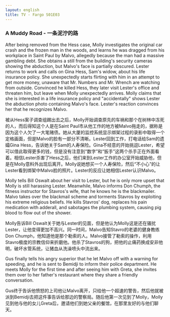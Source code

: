 ```yaml
---
layout: english
title: TV - Fargo S01E03
---
```


<h3>A Muddy Road - 一条泥泞的路</h3>
<p>After being removed from the Hess case, Molly investigates the original car crash and the frozen man in the woods, and learns he was dragged from his workplace in Saint Paul by Malvo, allegedly because the man had a massive gambling debt. She obtains a still from the building's security cameras showing the abduction, but Malvo's face is partially obscured. Lester returns to work and calls on Gina Hess, Sam's widow, about his life insurance policy. She unexpectedly starts flirting with him in an attempt to get more money, unaware that Mr. Numbers and Mr. Wrench are watching from outside. Convinced he killed Hess, they later visit Lester's office and threaten him, but leave when Molly unexpectedly arrives. Molly claims that she is interested in a life insurance policy and "accidentally" shows Lester the abduction photo containing Malvo's face. Lester's reaction convinces her that he recognizes Malvo.</p>

<div>被从Hess案子调查组踢出去之后，Molly开始调查原先的车祸和那个在树林中冻死的人，而后得知这个人是在Saint Paul市从他工作的地方被Malvo拖走的，据称是因为这个人欠了一大笔赌债。她从大厦的监控系统显示绑架过程的录影中取得一个定格画面，但是Malvo的脸有一部分不清晰。Lester回到工作，打电话给Sam的遗孀Gina Hess，告诉她关于Sam的人寿保险。Gina不经意的开始挑逗Lester，希望可以借此取得更多的钱，但是没有注意到“数字”和“扳手”这两个杀手正在外面看着。相信Lester杀害了Hess之后，他们来到Lester工作的办公室开始威胁他，但是在Molly意料外出现后离开。Molly说她想买一个人寿保险，然后“不小心”的让Lester看到绑架中Malvo脸的照片。Lester的反应让她相信Lester认识Malvo。</div>

<p>Molly tells Bill Oswalt about her visit to Lester, but he is only more upset that Molly is still harassing Lester. Meanwhile, Malvo informs Don Chumph, the fitness instructor for Stavros's wife, that he knows he is the blackmailer. Malvo takes over the blackmail scheme and torments Stavros by exploiting his extreme religious beliefs. He kills Stavros' dog, replaces his pain medication with adderall, and sabotages the plumbing system, causing pig blood to flow out of the shower.</p>

<div>Molly告诉Bill Oswalt关于她与Lester的见面，但是他认为Molly这是还在骚扰Lester，让他变得更加不高兴。同一时间，Malvo告知Stavro的老婆的健身教练Don Chumph，他知道他是那个勒索的人。Malvo接管了勒索的操作，利用Stavro极度的宗教信仰来折磨他。他杀了Stavros的狗，把他的止痛药换成安非他明，破坏水管系统，让猪血从洗澡喷头中流出来。</div>

<p>Gus finally tells his angry superior that he let Malvo off with a warning for speeding, and he is sent to Bemidji to inform their police department. He meets Molly for the first time and after seeing him with Greta, she invites them over to her father's restaurant where they share a friendly conversation.</p>

<div>Gus终于告诉他愤怒的上司他让Malvo离开，只给他一个超速的警告，然后他就被派到Bemidji去把这件事告诉给那边的警察局。随后他第一次见到了Molly，Molly见到他与他的女儿Greta后，邀请他们到她父亲的餐馆，在那里友好的与他们聊天。</div>

<script>
var note = {};
note["status"] = "{{ page.title }}";
note[1] = {};
note[1]['structure'] = {
	'1-7':'After she is removed 简化副词从句',
	'9':'S',
	'10':'V',
	'10-21':'O',
	'22-23':'FANBOYS的A连接句子 V',
	'24-34':'名词从句',
	'35-43':'名词从句中的副词从句',
	'44':'S',
	'45':'V',
	'46-47':'O',
	'48-52':'副词短语',
	'53-55':'which shows 的简化形容词从句',
	'56-61':'FANBOYS的B连接句子',
	'62':'S',
	'63-64':'V短语',
	'65':'O',
	'66-70':'FANBOYS的A连接句子',
	'71-72':'同位语',
	'73-77':'副词短语',
	'78':'S',
	'80':'V',
	'81-83':'O',
	'84-90':'in order to的变化而来的简化副词从句',
	'91':'C-形容词',
	'92-101':'名词从句 but she is unaware of the fact that Mr. are watching',
	'102-105': 'they are convince that he killed Hess - 简化副词从句后跟名词从句',
	'106':'S',
	'108':'V',
	'109-110':'O',
	'111-115':'FANBOYS的A和B连接句子',
	'116-119':'副词从句',
	'120':'S',
	'121':'V',
	'122-131':'名词从句',
	'131-140':'FANBOYS的A连接句子',
	'141-142':'S',
	'143':'V',
	'144':'O',
	'145-148':'名词从句',
}
note[1]['pos'] = {
	'133-137':'(S)VOO',
	'138-140':'which contians 的简化形容词从句',
}
note[2] = {};
note[2]['structure'] = {
	'1':'S',
	'2':'V',
	'3-4':'O',
	'5-7':'副词短语',
	'8-9':'不定词短语-形容词',
	'11-16':'FANBOYS的B连接句子',
	'17-22':'名词从句',
	'23':'副词',
	'24-27':'SVO',
	'28-33':'同位语',
	'34-40':'名词从句中包含名词从句',
	'41':'S',
	'42-43':'V',
	'44-46':'O',
	'47-49':'FANBOYS的A连接句子',
	'50-55':'副词短语',
	'56-70':'FANBOYS的A+,连接三个句子',
	'71-73':'which causes 的简化形容词从句',
	'74-79':' 不定词短语-形容词',
}	
note[2]['pos'] = {
}
note[3] = {};
note[3]['structure'] = {
	'1':'S',
	'3':'V',
	'4-6':'O',
	'7-11':'名词从句',
	'12-16':'副词短语',
	'18-21':'FANBOYS的A连接句子',
	'22-23':'副词短语',
	'24-28':'so that he is to inform 的简化副词从句',
	'29-31':'SVO',
	'32-35':'副词短语',
	'36':'FANBOYS的A连接句子',
	'37-41':'简化副词从句',
	'42-45':'SVOC',
	'46-49':'副词短语',
	'50-55':'形容词从句',
}
note[3]['pos'] = {
}
</script>